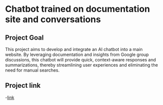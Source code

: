 # Chatbot trained on documentation site and conversations

## Project Goal
This project aims to develop and integrate an AI chatbot into a main website. By leveraging documentation and insights from Google group discussions, this chatbot will provide quick, context-aware responses and summarizations, thereby streamlining user experiences and eliminating the need for manual searches. 

## Project link
-[link](https://summerofcode.withgoogle.com/programs/2024/projects/5PYvMkWW) 